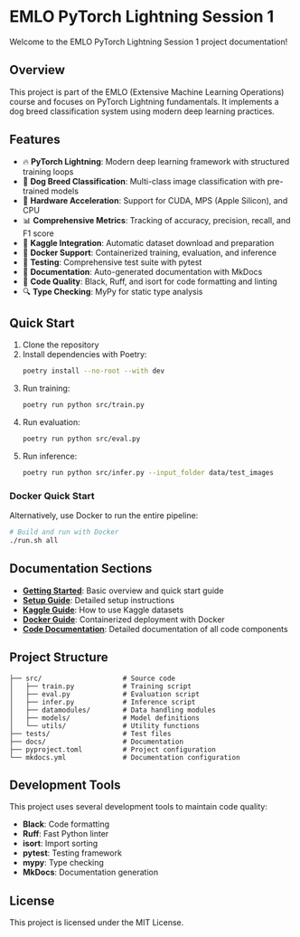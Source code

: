 # EMLO PyTorch Lightning Session 1

Welcome to the EMLO PyTorch Lightning Session 1 project documentation!

## Overview

This project is part of the EMLO (Extensive Machine Learning Operations) course and focuses on PyTorch Lightning fundamentals. It implements a dog breed classification system using modern deep learning practices.

## Features

- 🔥 **PyTorch Lightning**: Modern deep learning framework with structured training loops
- 🐶 **Dog Breed Classification**: Multi-class image classification with pre-trained models
- 🚀 **Hardware Acceleration**: Support for CUDA, MPS (Apple Silicon), and CPU
- 📊 **Comprehensive Metrics**: Tracking of accuracy, precision, recall, and F1 score
- 📁 **Kaggle Integration**: Automatic dataset download and preparation
- 🐳 **Docker Support**: Containerized training, evaluation, and inference
- 🧪 **Testing**: Comprehensive test suite with pytest
- 📝 **Documentation**: Auto-generated documentation with MkDocs
- 🎨 **Code Quality**: Black, Ruff, and isort for code formatting and linting
- 🔍 **Type Checking**: MyPy for static type analysis

## Quick Start

1. Clone the repository
2. Install dependencies with Poetry:
   ```bash
   poetry install --no-root --with dev
   ```
3. Run training:
   ```bash
   poetry run python src/train.py
   ```
4. Run evaluation:
   ```bash
   poetry run python src/eval.py
   ```
5. Run inference:
   ```bash
   poetry run python src/infer.py --input_folder data/test_images
   ```

### Docker Quick Start

Alternatively, use Docker to run the entire pipeline:

```bash
# Build and run with Docker
./run.sh all
```

## Documentation Sections

- [**Getting Started**](getting-started.md): Basic overview and quick start guide
- [**Setup Guide**](setup.md): Detailed setup instructions
- [**Kaggle Guide**](kaggle_guide.md): How to use Kaggle datasets
- [**Docker Guide**](docker.md): Containerized deployment with Docker
- [**Code Documentation**](codes/index.md): Detailed documentation of all code components

## Project Structure

```
├── src/                    # Source code
│   ├── train.py            # Training script
│   ├── eval.py             # Evaluation script
│   ├── infer.py            # Inference script
│   ├── datamodules/        # Data handling modules
│   ├── models/             # Model definitions
│   └── utils/              # Utility functions
├── tests/                  # Test files
├── docs/                   # Documentation
├── pyproject.toml          # Project configuration
└── mkdocs.yml              # Documentation configuration
```

## Development Tools

This project uses several development tools to maintain code quality:

- **Black**: Code formatting
- **Ruff**: Fast Python linter
- **isort**: Import sorting
- **pytest**: Testing framework
- **mypy**: Type checking
- **MkDocs**: Documentation generation

## License

This project is licensed under the MIT License. 